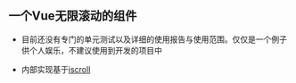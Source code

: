 ## 一个Vue无限滚动的组件

- 目前还没有专门的单元测试以及详细的使用报告与使用范围。仅仅是一个例子供个人娱乐，不建议使用到开发的项目中

- 内部实现基于[iscroll](https://github.com/cubiq/iscroll)
